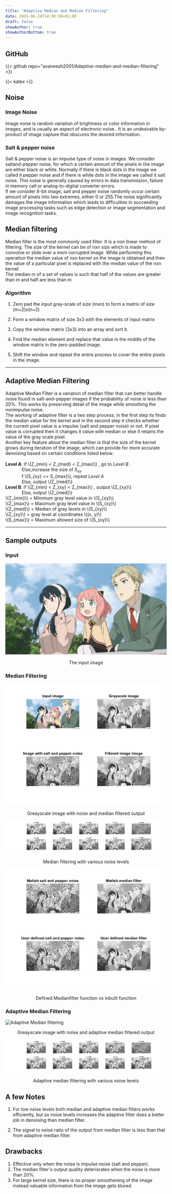 ```yaml
---
title: "Adaptive Median and Median Filtering"
date: 2024-06-24T14:50:50+01:00
draft: false
showAuthor: true
showAuthorBottom: true
---
```

## GitHub
{{< github repo="avaneesh2001/Adaptive-median-and-median-filtering" >}}

{{< katex >}}
## Noise
### Image Noise
Image noise is random variation of brightness or color information in  images, and is usually an aspect of electronic noise.. It is an undesirable by-product of image capture that obscures the desired information.
### Salt & pepper noise
Salt & pepper noise is an impulse type of noise in images. We consider saltand-pepper noise, for which a certain amount of the pixels in the image are either black or white. Normally if there is black dots in the image we called it pepper noise and if there is white dots in the image we called it salt noise. This noise is generally caused by errors in data transmission, failure in memory cell or analog-to-digital converter errors.\
If we consider 8-bit image, salt and pepper noise randomly occur certain amount of pixels into two extremes, either 0 or 255.The noise significantly damages the image information which leads to difficulties in succeeding image processing tasks such as edge detection or image segmentation and image recognition tasks.

##  Median filtering
Median filter is the most commonly used filter. It is a non linear method of  filtering. The size of the kernel can be of nxn size which is made to convolve or slide over a mxm corrupted image. While performing this operation the median value of nxn kernel on the image is obtained and then the value of a particular pixel is replaced with the median value of the nxn kernel.\
The median m of a set of values is such that half of the values are greater than m and half are less than m

### Algorithm
1. Zero pad the input gray-scale of size (mxn) to form a matrix of size (m+2)x(n+2)

2. Form a window matrix of size 3x3 with the elements of input matrix

3. Copy the window matrix (3x3) into an array and sort it.

4. Find the median element and replace that value in the middle of the window matrix in the zero-padded image.

5. Shift the window and repeat the entire process to cover the entire pixels in the image.
---
## Adaptive Median Filtering
Adaptive Median Filter is a variation of median filter that can better handle noise found in salt-and-pepper images if the probability of noise is less than 20%. This works by preserving detail of the image while smoothing the nonimpulse noise.\
The working of adaptive filter is a two step process; in the first step its finds the median value for the kernel and in the second step it checks whether the current pixel value is a impulse (salt and pepper noise) or not. If pixel value is corrupted then it changes it value with median or else it retains the value of the gray scale pixel.\
Another key feature about the median filter is that the size of the kernel grows during iteration of the image, which can provide for more accurate denoising based on certain conditions listed below.\
\
**Level A**: if \\(Z_{min} < Z_{med} < Z_{max}\\) , go to *Level B* .\
&nbsp;&nbsp; &nbsp; &nbsp; &nbsp; &nbsp; &nbsp; Else,increase the size of $S_{xy}$\
&nbsp;&nbsp; &nbsp; &nbsp; &nbsp; &nbsp; &nbsp; f \\(S_{xy} <= S_{max}\\), repeat *Level A*\
&nbsp;&nbsp; &nbsp; &nbsp; &nbsp; &nbsp; &nbsp;  Else, output \\(Z_{med}\\)\
**Level B**: if \\(Z_{min} < Z_{xy} < Z_{max}\\) , output \\(Z_{xy}\\)\
&nbsp;&nbsp; &nbsp; &nbsp; &nbsp; &nbsp; &nbsp; Else, output \\(Z_{med}\\)\
\\(Z_{min}\\) = Minimum gray level value in \\(S_{xy}\\)\
\\(Z_{max}\\) = Maximum gray level value in \\(S_{xy}\\)\
\\(Z_{med}\\) = Median of gray levels in \\(S_{xy}\\)\
\\(Z_{xy}\\) = gray level at coordinates \\((x, y)\\)\
\\(S_{max}\\) = Maximum allowed size of \\(S_{xy}\\)

---

## Sample outputs
### Input
![input image](IMAGE.jpg)
<p align = "center">The input image</p>

### Median Filtering

![Median filtering](median_filter_output.jpg)
<p align = "center">Greayscale image with noise and median filtered output</p>

![Median filtering with diffrent noise](median_filter_noise_vary.jpg)
<p align = "center">Median filtering with various noise levels</p>

![function vs inbuilt](defined_vs_inbuilt.jpg)
<p align = "center">Defined Medianfilter function vs inbuilt function</p>

### Adaptive Median Filtering
![Adaptive Median filtering](adaptive_filter_output.jpg)
<p align = "center">Greayscale image with noise and adaptive median filtered output</p>

![Adaptive Median filtering with diffrent noise](adaptive_filter_noise_vary.jpg)
<p align = "center">Adaptive median filtering with various noise levels</p>

## A few Notes
1. For low noise levels both median and adaptive median filters works efficiently, but as noise levels increases the adaptive filter does a better job in denoising than median filter.

2. The signal to noise ratio of the output from median filter is less than that from adaptive median filter.

## Drawbacks
1. Effective only when the noise is impulse noise (salt and pepper).
2. The median filter's output quality deteriorates when the noise is more than 20%.
3. For large kernel size, there is no proper smoothening of the image instead valuable information from the image gets blured.